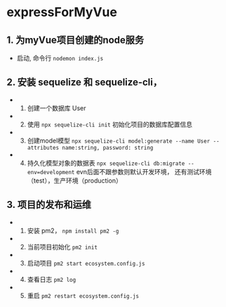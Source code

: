 # expressForMyVue
## 1. 为myVue项目创建的node服务
-  启动, 命令行 `nodemon index.js`


## 2. 安装 sequelize 和 sequelize-cli，
- 1. 创建一个数据库 User
- 2. 使用 `npx sequelize-cli init` 初始化项目的数据库配置信息
- 3. 创建model模型 `npx sequelize-cli model:generate --name User --attributes name:string, password: string`
- 4. 持久化模型对象的数据表 `npx sequelize-cli db:migrate --env=development` evn后面不跟参数则默认开发环境， 还有测试环境（test），生产环境（production）

## 3. 项目的发布和运维
- 1. 安装 pm2， `npm install pm2 -g`
- 2. 当前项目初始化 `pm2 init`
- 3. 启动项目 `pm2 start ecosystem.config.js` 
- 4. 查看日志 `pm2 log`
- 5. 重启 `pm2 restart ecosystem.config.js`
